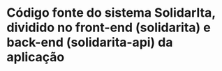 # Código fonte do sistema SolidarIta, dividido no front-end (solidarita) e back-end (solidarita-api) da aplicação
